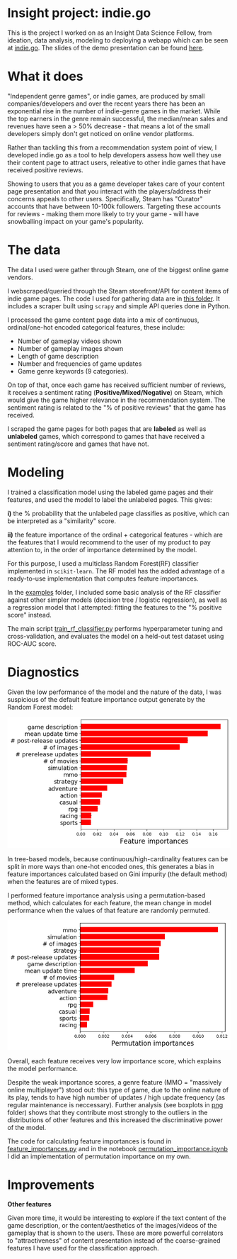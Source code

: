 # Insight project: indie.go
This is the project I worked on as an Insight Data Science Fellow, from ideation, data analysis, modeling to deploying a webapp which can be seen at [indie.go](http://3.13.31.175). The slides of the demo presentation can be found [here](https://docs.google.com/presentation/d/e/2PACX-1vQ4grjTdVG8p0DdcCGoHgg7qJA5PeqIHgSYGvmCRxjaP7nLXPPd_ILKI-F0FPCxVdfZ9BUkdwbxuS3N/pub?start=false&loop=false&delayms=15000).

# What it does
"Independent genre games", or indie games, are produced by small companies/developers and over the recent years there has been an exponential rise in the number of indie-genre games in the market. While the top earners in the genre remain successful, the median/mean sales and revenues have seen a > 50% decrease - that means a lot of the small developers simply don't get noticed on online vendor platforms.

Rather than tackling this from a recommendation system point of view, I developed indie.go as a tool to help developers assess how well they use their content page to attract users, releative to other indie games that have received positive reviews.

Showing to users that you as a game developer takes care of your content page presentation and that you interact with the players/address their concerns appeals to other users. Specifically, Steam has "Curator" accounts that have between 10-100k followers. Targeting these accounts for reviews - making them more likely to try your game - will have snowballing impact on your game's popularity.

# The data
The data I used were gather through Steam, one of the biggest online game vendors. 

I webscraped/queried through the Steam storefront/API for content items of indie game pages. The code I used for gathering data are in [this folder](https://github.com/chaddling/insight-project/tree/master/scrape). It includes a scraper built using ``scrapy`` and simple API queries done in Python.

I processed the game content page data into a mix of continuous, ordinal/one-hot encoded categorical features, these include:

- Number of gameplay videos shown
- Number of gameplay images shown
- Length of game description
- Number and frequencies of game updates
- Game genre keywords (9 categories).

On top of that, once each game has received sufficient number of reviews, it receives a sentiment rating (<b>Positive/Mixed/Negative</b>) on Steam, which would give the game higher relevance in the recommendation system. The sentiment rating is related to the "% of positive reviews" that the game has received.

I scraped the game pages for both pages that are <b>labeled</b> as well as <b>unlabeled</b> games, which correspond to games that have received a sentiment rating/score and games that have not.

# Modeling
I trained a classification model using the labeled game pages and their features, and used the model to label the unlabeled pages. This gives:

<b>i)</b> the % probability that the unlabeled page classifies as positive, which can be interpreted as a "similarity" score.

<b>ii)</b> the feature importance of the ordinal + categorical features - which are the features that I would recommend to the user of my product to pay attention to, in the order of importance determined by the model.

For this purpose, I used a multiclass Random Forest(RF) classifier implemented in ``scikit-learn``. The RF model has the added advantage of a ready-to-use implementation that computes feature importances.

In the [examples](https://github.com/chaddling/insight-project/tree/master/examples) folder, I included some basic analysis of the RF classifier against other simpler models (decision tree / logistic regression), as well as a regression model that I attempted: fitting the features to the "% positive score" instead.

The main script [train_rf_classifier.py](https://github.com/chaddling/insight-project/blob/master/train_rf_classifier.py) performs hyperparameter tuning and cross-validation, and evaluates the model on a held-out test dataset using ROC-AUC score. 

# Diagnostics
Given the low performance of the model and the nature of the data, I was suspicious of the default feature importance output generate by the Random Forest model:

![](https://raw.githubusercontent.com/chaddling/insight-project/master/png/features_ranked.png)

In tree-based models, because continuous/high-cardinality features can be split in more ways than one-hot encoded ones, this generates a bias in feature importances calculated based on Gini impurity (the default method) when the features are of mixed types.

I performed feature importance analysis using a permutation-based method, which calculates for each feature, the mean change in model performance when the values of that feature are randomly permuted.

![](https://raw.githubusercontent.com/chaddling/insight-project/master/png/permutation_importances.png)

Overall, each feature receives very low importance score, which explains the model performance. 

Despite the weak importance scores, a genre feature (MMO = "massively online multiplayer") stood out: this type of game, due to the online nature of its play, tends to have high number of updates / high update frequency (as regular maintenance is neccessary). Further analysis (see boxplots in [png](https://github.com/chaddling/insight-project/tree/master/png) folder) shows that they contribute most strongly to the outliers in the distributions of other features and this increased the discriminative power of the model.

The code for calculating feature importances is found in [feature_importances.py](https://github.com/chaddling/insight-project/blob/master/feature_importances.py) and in the notebook [permutation_importance.ipynb](https://github.com/chaddling/insight-project/blob/master/examples/permutation_importance.ipynb) I did an implementation of permutation importance on my own.

# Improvements
<b> Other features </b>

Given more time, it would be interesting to explore if the text content of the game description, or the content/aesthetics of the images/videos of the gameplay that is shown to the users. These are more powerful correlators to "attractiveness" of content presentation instead of the coarse-grained features I have used for the classification approach.

